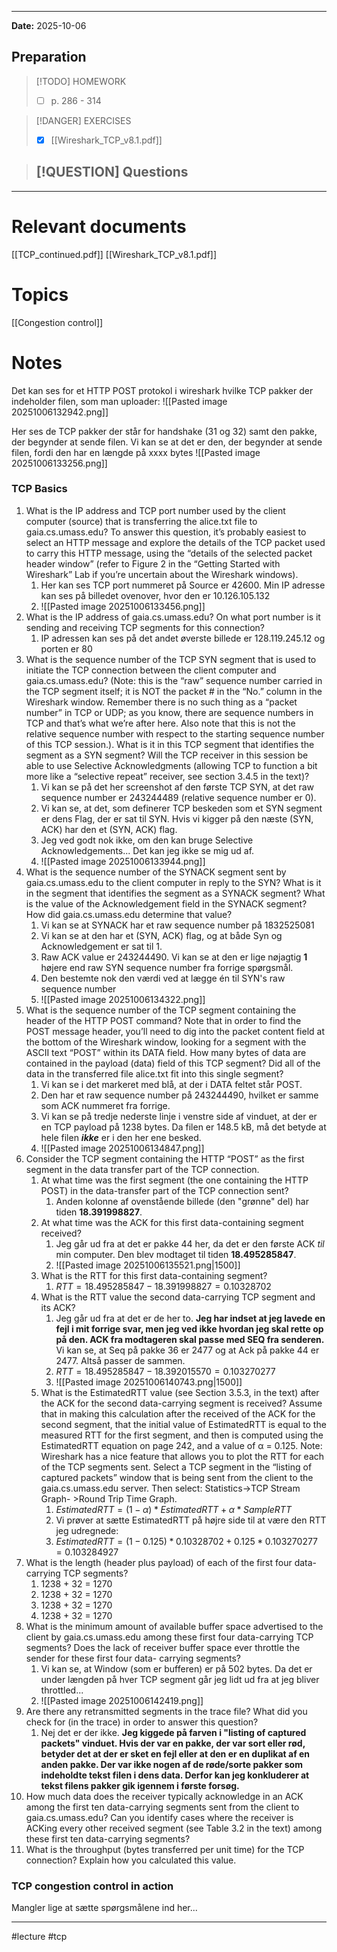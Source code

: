 
---
**Date:** 2025-10-06

## Preparation

>[!TODO] HOMEWORK
>- [ ] p. 286 - 314

> [!DANGER] EXERCISES
> - [x] [[Wireshark_TCP_v8.1.pdf]]

> [!QUESTION] Questions
> - 

---
# Relevant documents
[[TCP_continued.pdf]]
[[Wireshark_TCP_v8.1.pdf]]

# Topics
[[Congestion control]]

# Notes
Det kan ses for et HTTP POST protokol i wireshark hvilke TCP pakker der indeholder filen, som man uploader:
![[Pasted image 20251006132942.png]]

Her ses de TCP pakker der står for handshake (31 og 32) samt den pakke, der begynder at sende filen. Vi kan se at det er den, der begynder at sende filen, fordi den har en længde på xxxx bytes
![[Pasted image 20251006133256.png]]

### TCP Basics

1. What is the IP address and TCP port number used by the client computer (source) that is transferring the alice.txt file to gaia.cs.umass.edu? To answer this question, it’s probably easiest to select an HTTP message and explore the details of the TCP packet used to carry this HTTP message, using the “details of the selected packet header window” (refer to Figure 2 in the “Getting Started with Wireshark” Lab if you’re uncertain about the Wireshark windows).
	1. Her kan ses TCP port nummeret på Source er 42600. Min IP adresse kan ses på billedet ovenover, hvor den er 10.126.105.132
	2. ![[Pasted image 20251006133456.png]]
2. What is the IP address of gaia.cs.umass.edu? On what port number is it sending and receiving TCP segments for this connection?
	1. IP adressen kan ses på det andet øverste billede er 128.119.245.12 og porten er 80
3. What is the sequence number of the TCP SYN segment that is used to initiate the TCP connection between the client computer and gaia.cs.umass.edu? (Note: this is the “raw” sequence number carried in the TCP segment itself; it is NOT the packet # in the “No.” column in the Wireshark window. Remember there is no such thing as a “packet number” in TCP or UDP; as you know, there are sequence numbers in TCP and that’s what we’re after here. Also note that this is not the relative sequence number with respect to the starting sequence number of this TCP session.). What is it in this TCP segment that identifies the segment as a SYN segment? Will the TCP receiver in this session be able to use Selective Acknowledgments (allowing TCP to function a bit more like a “selective repeat” receiver, see section 3.4.5 in the text)?
	1. Vi kan se på det her screenshot af den første TCP SYN, at det raw sequence number er 243244489 (relative sequence number er 0). 
	2. Vi kan se, at det, som definerer TCP beskeden som et SYN segment er dens Flag, der er sat til SYN. Hvis vi kigger på den næste (SYN, ACK) har den et (SYN, ACK) flag.
	3. Jeg ved godt nok ikke, om den kan bruge Selective Acknowledgements... Det kan jeg ikke se mig ud af.
	4. ![[Pasted image 20251006133944.png]]
4. What is the sequence number of the SYNACK segment sent by gaia.cs.umass.edu to the client computer in reply to the SYN? What is it in the segment that identifies the segment as a SYNACK segment? What is the value of the Acknowledgement field in the SYNACK segment? How did gaia.cs.umass.edu determine that value?
	1. Vi kan se at SYNACK har et raw sequence number på 1832525081
	2. Vi kan se at den har et (SYN, ACK) flag, og at både Syn og Acknowledgement er sat til 1.
	3. Raw ACK value er 243244490. Vi kan se at den er lige nøjagtig **1** højere end raw SYN sequence number fra forrige spørgsmål.
	4. Den bestemte nok den værdi ved at lægge én til SYN's raw sequence number
	5. ![[Pasted image 20251006134322.png]]
5. What is the sequence number of the TCP segment containing the header of the HTTP POST command? Note that in order to find the POST message header, you’ll need to dig into the packet content field at the bottom of the Wireshark window, looking for a segment with the ASCII text “POST” within its DATA field. How many bytes of data are contained in the payload (data) field of this TCP segment? Did all of the data in the transferred file alice.txt fit into this single segment?
	1. Vi kan se i det markeret med blå, at der i DATA feltet står POST.
	2. Den har et raw sequence number på 243244490, hvilket er samme som ACK nummeret fra forrige.
	3. Vi kan se på tredje nederste linje i venstre side af vinduet, at der er en TCP payload på 1238 bytes. Da filen er 148.5 kB, må det betyde at hele filen _**ikke**_ er i den her ene besked.
	4. ![[Pasted image 20251006134847.png]]
6. Consider the TCP segment containing the HTTP “POST” as the first segment in the data transfer part of the TCP connection.
	1. At what time was the first segment (the one containing the HTTP POST) in the data-transfer part of the TCP connection sent?
		1. Anden kolonne af ovenstående billede (den "grønne" del) har tiden **18.391998827**.
	2. At what time was the ACK for this first data-containing segment received? 
		1. Jeg går ud fra at det er pakke 44 her, da det er den første ACK _til_ min computer. Den blev modtaget til tiden **18.495285847**.
		2. ![[Pasted image 20251006135521.png|1500]]
	3. What is the RTT for this first data-containing segment?
		1. $RTT = 18.495285847-18.391998827 = 0.10328702$
	4. What is the RTT value the second data-carrying TCP segment and its ACK?
		1. Jeg går ud fra at det er de her to. **Jeg har indset at jeg lavede en fejl i mit forrige svar, men jeg ved ikke hvordan jeg skal rette op på den. ACK fra modtageren skal passe med SEQ fra senderen.** Vi kan se, at Seq på pakke 36 er 2477 og at Ack på pakke 44 er 2477. Altså passer de sammen.
		2. $RTT = 18.495285847-18.392015570=0.103270277$
		3. ![[Pasted image 20251006140743.png|1500]]
	5. What is the EstimatedRTT value (see Section 3.5.3, in the text) after the ACK for the second data-carrying segment is received? Assume that in making this calculation after the received of the ACK for the second segment, that the initial value of EstimatedRTT is equal to the measured RTT for the first segment, and then is computed using the EstimatedRTT equation on page 242, and a value of α = 0.125. Note: Wireshark has a nice feature that allows you to plot the RTT for each of the TCP segments sent. Select a TCP segment in the “listing of captured packets” window that is being sent from the client to the gaia.cs.umass.edu server. Then select: Statistics->TCP Stream Graph- >Round Trip Time Graph.
		1. $EstimatedRTT = (1-\alpha)*EstimatedRTT + \alpha*SampleRTT$
		2. Vi prøver at sætte EstimatedRTT på højre side til at være den RTT jeg udregnede:
		3. $EstimatedRTT = (1-0.125)*0.10328702+0.125*0.103270277=0.103284927$
7. What is the length (header plus payload) of each of the first four data-carrying TCP segments?
	1. 1238 + 32 = 1270
	2. 1238 + 32 = 1270
	3. 1238 + 32 = 1270
	4. 1238 + 32 = 1270
8. What is the minimum amount of available buffer space advertised to the client by gaia.cs.umass.edu among these first four data-carrying TCP segments? Does the lack of receiver buffer space ever throttle the sender for these first four data- carrying segments?
	1. Vi kan se, at Window (som er bufferen) er på 502 bytes. Da det er under længden på hver TCP segment går jeg lidt ud fra at jeg bliver throttled...
	2. ![[Pasted image 20251006142419.png]]
9. Are there any retransmitted segments in the trace file? What did you check for (in the trace) in order to answer this question?
	1. Nej det er der ikke. **Jeg kiggede på farven i "listing of captured packets" vinduet. Hvis der var en pakke, der var sort eller rød, betyder det at der er sket en fejl eller at den er en duplikat af en anden pakke. Der var ikke nogen af de røde/sorte pakker som indeholdte tekst filen i dens data. Derfor kan jeg konkluderer at tekst filens pakker gik igennem i første forsøg.**
10. How much data does the receiver typically acknowledge in an ACK among the first ten data-carrying segments sent from the client to gaia.cs.umass.edu? Can you identify cases where the receiver is ACKing every other received segment (see Table 3.2 in the text) among these first ten data-carrying segments? 
11. What is the throughput (bytes transferred per unit time) for the TCP connection? Explain how you calculated this value.

### TCP congestion control in action
Mangler lige at sætte spørgsmålene ind her...


---
#lecture #tcp 